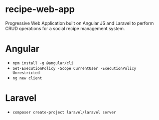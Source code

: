 # recipe-web-app
Progressive Web Application built on Angular JS and Laravel to perform CRUD operations for a social recipe management system.



# Angular

- `npm install -g @angular/cli`
- `Set-ExecutionPolicy -Scope CurrentUser -ExecutionPolicy Unrestricted`
- `ng new client`



# Laravel

- `composer create-project laravel/laravel server`